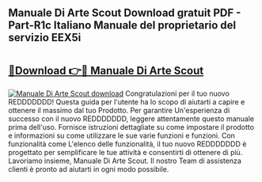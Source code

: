 ## Manuale Di Arte Scout Download gratuit PDF - Part-R1c Italiano Manuale del proprietario del servizio EEX5i

# <h2><a href="http://dfdlgwq.blite.top/?on=Manuale+Di+Arte+Scout">🔗Download 👉🔴 Manuale Di Arte Scout</a></h2>

[![Manuale Di Arte Scout download](https://i.imgur.com/lujVjoI.png)](http://dfdlgwq.blite.top/?on=Manuale+Di+Arte+Scout)
Congratulazioni per il tuo nuovo REDDDDDDD! Questa guida per l'utente ha lo scopo di aiutarti a capire e ottenere il massimo dal tuo Prodotto. Per garantire Un'esperienza di successo con il nuovo REDDDDDDD, leggere attentamente questo manuale prima dell'uso. Fornisce istruzioni dettagliate su come impostare il prodotto e informazioni su come utilizzare le sue varie funzioni e funzioni. Con funzionalità come L'elenco delle funzionalità, il tuo nuovo REDDDDDDD è progettato per semplificare le tue attività e consentirti di ottenere di più. Lavoriamo insieme, Manuale Di Arte Scout. Il nostro Team di assistenza clienti è pronto ad aiutarti in ogni modo possibile.
